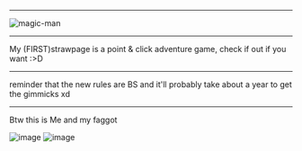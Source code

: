 
- ------------------------------------------------------------------------------------------------------

![magic-man](https://github.com/user-attachments/assets/8de54db0-02dc-4f1d-ad2a-176626106b24)

- ------------------------------------------------------------------------------------------------------
My (FIRST)strawpage is a point & click adventure game, check if out if you want :>D
- ------------------------------------------------------------------------------------------------------
reminder that the new rules are BS and it'll probably take about a year to get the gimmicks xd 
- ------------------------------------------------------------------------------------------------------
Btw this is Me and my faggot

![image](https://github.com/user-attachments/assets/4e589763-c3ae-4d77-b8b5-45468f6933d7) ![image](https://github.com/user-attachments/assets/3ca85167-feef-407a-959e-a3c8c0684416)













